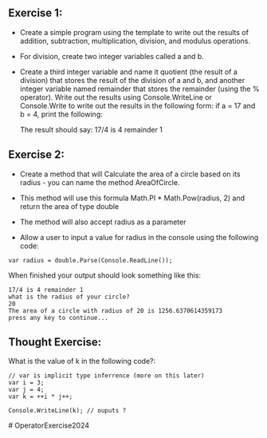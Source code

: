## Exercise 1:

+ Create a simple program using the template to write out the results of addition, subtraction, multiplication, division, and modulus operations.

+ For division, create two integer variables called a and b.

+ Create a third integer variable and name it quotient (the result of a division) that stores the result of the division of a and b, and another integer variable named remainder that stores the remainder (using the % operator). Write out the results using Console.WriteLine or Console.Write to write out the results in the following form: if a = 17 and b = 4, print the following:

  The result should say: 17/4 is 4 remainder 1

## Exercise 2:

+ Create a method that will Calculate the area of a circle based on its radius - you can name the method AreaOfCircle.

+ This method will use this formula Math.PI * Math.Pow(radius, 2) and return the area of type double

+ The method will also accept radius as a parameter

+ Allow a user to input a value for radius in the console using the following code:

```
var radius = double.Parse(Console.ReadLine());
```

When finished your output should look something like this:

```
17/4 is 4 remainder 1
what is the radius of your circle?
20
The area of a circle with radius of 20 is 1256.6370614359173
press any key to continue...
```
## Thought Exercise:

What is the value of k in the following code?:
```
// var is implicit type inferrence (more on this later)
var i = 3;
var j = 4;
var k = ++i * j++;

Console.WriteLine(k); // ouputs ?
```
#   O p e r a t o r E x e r c i s e 2 0 2 4  
 